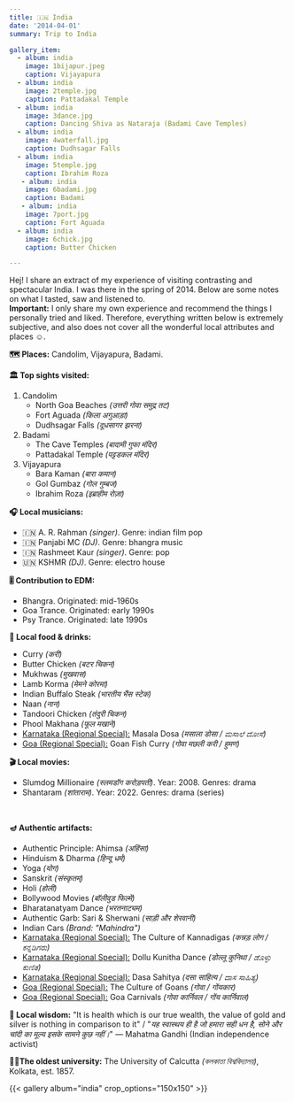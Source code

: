 ```yaml
---
title: 🇮🇳 India
date: '2014-04-01'
summary: Trip to India

gallery_item:
  - album: india
    image: 1bijapur.jpeg
    caption: Vijayapura
  - album: india
    image: 2temple.jpg
    caption: Pattadakal Temple
  - album: india
    image: 3dance.jpg
    caption: Dancing Shiva as Nataraja (Badami Cave Temples)
  - album: india
    image: 4waterfall.jpg
    caption: Dudhsagar Falls
  - album: india
    image: 5temple.jpg
    caption: Ibrahim Roza 
   - album: india
    image: 6badami.jpg
    caption: Badami 
   - album: india
    image: 7port.jpg
    caption: Fort Aguada 
  - album: india
    image: 6chick.jpg
    caption: Butter Chicken 

---
```

Hej! I share an extract of my experience of visiting contrasting and spectacular India. I was there in the spring of 2014. Below are some notes on what I tasted, saw and listened to.<br>
<b>Important:</b> I only share my own experience and recommend the things I personally tried and liked. Therefore, everything written below is extremely subjective, and also does not cover all the wonderful local attributes and places ☺️.

<b>🗺 Places:</b> Candolim, Vijayapura, Badami.<br>

<b>🏛 Top sights visited: </b>
1. Candolim
    - North Goa Beaches <i>(उत्तरी गोवा समुद्र तट)</i>
    - Fort Aguada <i>(किला अगुआड़ा)</i>
    - Dudhsagar Falls <i>(दूधसागर झरना)</i>
2. Badami
    - The Cave Temples <i>(बादामी गुफा मंदिर)</i>
    - Pattadakal Temple <i>(पट्टडकल मंदिर)</i>
3. Vijayapura
    - Bara Kaman <i>(बारा कमान)</i>
    - Gol Gumbaz <i>(गोल गुम्बज)</i>
    - Ibrahim Roza <i>(इब्राहीम रोज़ा)</i>


<b>🎧 Local musicians: </b>
- 🇮🇳 A. R. Rahman <i>(singer)</i>. Genre: indian film pop
- 🇮🇳 Panjabi MC <i>(DJ)</i>. Genre: bhangra music
- 🇮🇳 Rashmeet Kaur <i>(singer)</i>. Genre: pop
- 🇺🇳 KSHMR <i>(DJ)</i>. Genre: electro house

<b>🎚️ Contribution to EDM: </b>
- Bhangra. Originated: mid-1960s
- Goa Trance. Originated: early 1990s
- Psy Trance. Originated: late 1990s


<b>🥘 Local food & drinks: </b>
- Curry <i>(करी)</i>
- Butter Chicken <i>(बटर चिकन)</i>
- Mukhwas <i>(मुखवास)</i>
- Lamb Korma <i>(मेमने कोरमा)</i>
- Indian Buffalo Steak <i>(भारतीय भैंस स्टेक)</i>
- Naan <i>(नान)</i>
- Tandoori Chicken <i>(तंदुरी चिकन)</i>
- Phool Makhana <i>(फूल मखाने)</i>
- <u>Karnataka (Regional Special):</u> Masala Dosa <i>(मसाला डोसा / ಮಸಾಲೆ ದೋಸೆ)</i>
- <u>Goa (Regional Special):</u> Goan Fish Curry <i>(गोवा मछली करी / हुमण)</i>


<b>🎬 Local movies:</b>
- Slumdog Millionaire <i>(स्लमडॉग करोड़पती)</i>. Year: 2008. Genres: drama
- Shantaram <i>(शांताराम)</i>. Year: 2022. Genres: drama (series)
<br>


<b>🪔 Authentic artifacts:</b>
- Authentic Principle: Ahimsa <i>(अहिंसा)</i>
- Hinduism & Dharma <i>(हिन्दू धर्म)</i>
- Yoga <i>(योग)</i>
- Sanskrit <i>(संस्कृतम्)</i>
- Holi <i>(होली)</i>
- Bollywood Movies <i>(बॉलीवुड फिल्में)</i>
- Bharatanatyam Dance <i>(भरतनाट्यम)</i>
- Authentic Garb: Sari & Sherwani <i>(साड़ी और शेरवानी)</i>
- Indian Cars <i>(Brand: "Mahindra")</i>
- <u>Karnataka (Regional Special):</u> The Culture of Kannadigas <i>(कन्नड़ लोग / ಕನ್ನಡಿಗರು)</i>
- <u>Karnataka (Regional Special):</u> Dollu Kunitha Dance <i>(डोल्लू कुनिथा / ಡೊಳ್ಳು ಕುಣಿತ)</i>
- <u>Karnataka (Regional Special):</u> Dasa Sahitya <i>(दसा साहित्य / ದಾಸ ಸಾಹಿತ್ಯ)</i>
- <u>Goa (Regional Special):</u> The Culture of Goans <i>(गोवा / गोंयकार)</i>
- <u>Goa (Regional Special):</u> Goa Carnivals <i>(गोवा कार्निवल / गोंय कार्निवाल)</i>

<b>🦉 Local wisdom:</b> "It is health which is our true wealth, the value of gold and silver is nothing in comparison to it" / "<i>यह स्वास्थय ही है जो हमारा सही धन है, सोने और चांदी का मूल्य इसके सामने कुछ नहीं।</i>" — Mahatma Gandhi (Indian independence activist)


<b>👨‍🎓The oldest university:</b> The University of Calcutta <i>(কলকাতা বিশ্ববিদ্যালয়)</i>, Kolkata, est. 1857. 


{{< gallery album="india" crop_options="150x150" >}}
   

